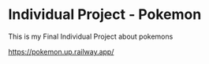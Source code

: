 # Individual Project - Pokemon

This is my Final Individual Project about pokemons

https://pokemon.up.railway.app/